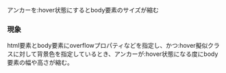 アンカーを:hover状態にするとbody要素のサイズが縮む

### 現象

html要素とbody要素にoverflowプロパティなどを指定し、かつ:hover擬似クラスに対して背景色を指定しているとき、アンカーが:hover状態になる度にbody要素の幅や高さが縮む。
